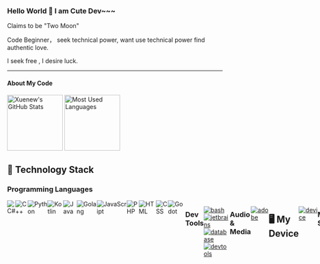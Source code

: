 ### Hello World 👋 I am Cute Dev~~~

Claims to be "Two Moon"

Code Beginner， seek technical power, want use technical power find authentic love.

I seek free , I desire luck.

---

#### About My Code

<img height="130px" src="https://github-readme-stats.vercel.app/api?username=allureluoli&hide_title=true&show_icons=true&hide=issues&include_all_commits=true&count_private=true&theme=graywhite&hide_border=true&bg_color=45,ff7979,ffd479,fffc79,73fa79" alt="Xuenew's GitHub Stats"> <img height="130px" src="https://github-readme-stats.vercel.app/api/top-langs?username=allureluoli&hide_title=true&layout=compact&theme=graywhite&hide_border=true&bg_color=45,fffc79,73fa79,75f0db" alt="Most Used Languages">


## 📕 Technology Stack

### Programming Languages

<div style="display: flex; justify-content: space-around;">
  <img src="https://skillicons.dev/icons?i=cs" alt="C#"/>
   <img src="https://skillicons.dev/icons?i=cpp" alt="C++"/>
  <img src="https://skillicons.dev/icons?i=python" alt="Python" alt="python"/>
  <img src="https://skillicons.dev/icons?i=kotlin" alt="Kotlin"/>
  <img src="https://skillicons.dev/icons?i=java" alt="Java"/>
  <img src="https://skillicons.dev/icons?i=golang" alt="Golang"/>
  <img src="https://skillicons.dev/icons?i=js" alt="JavaScript"/>
  <img src="https://skillicons.dev/icons?i=php" alt="PHP"/>
  <img src="https://skillicons.dev/icons?i=html" alt="HTML"/>
  <img src="https://skillicons.dev/icons?i=css" alt="CSS"/>
  <img src="https://skillicons.dev/icons?i=godot" alt="Godot"/>

  ### Dev Tools
  [![bash](https://skillicons.dev/icons?i=powershell,vim,visualstudio,vscode)](https://skillicons.dev)
  [![jetbrains](https://skillicons.dev/icons?i=idea,phpstorm,pycharm,webstorm)](https://skillicons.dev)
  [![database](https://skillicons.dev/icons?i=mysql,sqlite)](https://skillicons.dev)
  [![devtools](https://skillicons.dev/icons?i=androidstudio,cmake,git,gradle,md,npm,docker,bootstrap,dotnet,github,nginx)](https://skillicons.dev)
  ### Audio & Media
  [![adobe](https://skillicons.dev/icons?i=pr,ps)](https://skillicons.dev)
  ## 🖥 My Device
  [![device](https://skillicons.dev/icons?i=linux,debian,ubuntu,redhat,kali,windows)](https://skillicons.dev)
  ### My Socialize
  [![X](https://skillicons.dev/icons?i=twitter)](https://x.com/DevilC1875)
  [![Dis](https://skillicons.dev/icons?i=discord)](https://skillicons.dev)
  




  
